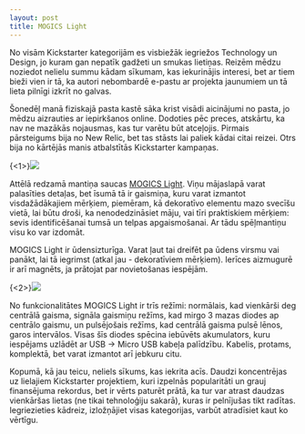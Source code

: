 ```yaml
---
layout: post
title: MOGICS Light
---
```


No visām Kickstarter kategorijām es visbiežāk iegriežos Technology un Design, jo kuram gan nepatīk gadžeti un smukas lietiņas. Reizēm mēdzu noziedot nelielu summu kādam sīkumam, kas iekurinājis interesi, bet ar tiem bieži vien ir tā, ka autori nebombardē e-pastu ar projekta jaunumiem un tā lieta pilnīgi izkrīt no galvas. 

Šonedēļ manā fiziskajā pasta kastē sāka krist visādi aicinājumi no pasta, jo mēdzu aizrauties ar iepirkšanos online. Dodoties pēc preces, atskārtu, ka nav ne mazākās nojausmas, kas tur varētu būt atceļojis. Pirmais pārsteigums bija no New Relic, bet tas stāsts lai paliek kādai citai reizei. Otrs bija no kārtējās manis atbalstītās Kickstarter kampaņas.

{<1>}![](/content/images/2014/Jun/fotor_-15-.jpg)

Attēlā redzamā mantiņa saucas [MOGICS Light](http://www.mogics.com/?page_id=26#sthash.nwgDlxmw.dpbs "MOGICS Light"). Viņu mājaslapā varat palasīties detaļas, bet īsumā tā ir gaismiņa, kuru varat izmantot visdažādākajiem mērķiem, piemēram, kā dekoratīvo elementu mazo svecīšu vietā, lai būtu droši, ka nenodedzināsiet māju, vai tīri praktiskiem mērķiem: sevis identificēšanai tumsā un telpas apgaismošanai. Ar tādu spēļmantiņu visu ko var izdomāt.

MOGICS Light ir ūdensizturīga. Varat ļaut tai dreifēt pa ūdens virsmu vai panākt, lai tā iegrimst (atkal jau - dekoratīviem mērķiem). Ierīces aizmugurē ir arī magnēts, ja prātojat par novietošanas iespējām.

{<2>}![](/content/images/2014/Jun/Office-Lens_20140606_084752_processed.jpg)

No funkcionalitātes MOGICS Light ir trīs režīmi: normālais, kad vienkārši deg centrālā gaisma, signāla gaismiņu režīms, kad mirgo 3 mazas diodes ap centrālo gaismu, un pulsējošais režīms, kad centrālā gaisma pulsē lēnos, garos intervālos. Visas šīs diodes spēcina iebūvēts akumulators, kuru iespējams uzlādēt ar USB &rarr; Micro USB kabeļa palīdzību. Kabelis, protams, komplektā, bet varat izmantot arī jebkuru citu.

Kopumā, kā jau teicu, neliels sīkums, kas iekrita acīs. Daudzi koncentrējas uz lielajiem Kickstarter projektiem, kuri izpelnās popularitāti un grauj finansējuma rekordus, bet ir vērts paturēt prātā, ka tur var atrast daudzas vienkāršas lietas (ne tikai tehnoloģiju sakarā), kuras ir pelnījušas tikt radītas. Iegriezieties kādreiz, izložņājiet visas kategorijas, varbūt atradīsiet kaut ko vērtīgu.